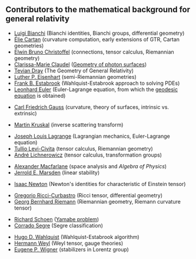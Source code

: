 <h2> Contributors to the mathematical background for general relativity</h2>
<ul>
<li><a title="Luigi Bianchi" href="https://en.wikipedia.org/wiki/Luigi_Bianchi">Luigi Bianchi</a>&nbsp;(Bianchi identities, Bianchi groups, differential geometry)</li>
<li><a title="&Eacute;lie Cartan" href="https://en.wikipedia.org/wiki/%C3%89lie_Cartan">&Eacute;lie Cartan</a>&nbsp;(curvature computation, early extensions of GTR, Cartan geometries)</li>
<li><a title="Elwin Bruno Christoffel" href="https://en.wikipedia.org/wiki/Elwin_Bruno_Christoffel">Elwin Bruno Christoffel</a>&nbsp;(connections, tensor calculus, Riemannian geometry)</li>
<li><a class="new" title="Clarissa-Marie Claudel (page does not exist)" href="https://en.wikipedia.org/w/index.php?title=Clarissa-Marie_Claudel&amp;action=edit&amp;redlink=1">Clarissa-Marie Claudel</a>&nbsp;(<a class="external text" href="http://en.scientificcommons.org/21763238" rel="nofollow">Geometry of photon surfaces</a>)</li>
<li><a title="Tevian Dray" href="https://en.wikipedia.org/wiki/Tevian_Dray">Tevian Dray</a>&nbsp;(The Geometry of General Relativity)</li>
<li><a title="Luther P. Eisenhart" href="https://en.wikipedia.org/wiki/Luther_P._Eisenhart">Luther P. Eisenhart</a>&nbsp;(semi-Riemannian geometries)</li>
<li><a class="new" title="Frank B. Estabrook (page does not exist)" href="https://en.wikipedia.org/w/index.php?title=Frank_B._Estabrook&amp;action=edit&amp;redlink=1">Frank B. Estabrook</a>&nbsp;(Wahlquist-Estabrook approach to solving PDEs)</li>
<li><a title="Leonhard Euler" href="https://en.wikipedia.org/wiki/Leonhard_Euler">Leonhard Euler</a>&nbsp;(Euler-Lagrange equation, from which the&nbsp;<a title="Geodesics in general relativity" href="https://en.wikipedia.org/wiki/Geodesics_in_general_relativity#Mathematical_expression">geodesic equation</a>&nbsp;is obtained)</li>
</ul>
<ul>
<li><a title="Carl Friedrich Gauss" href="https://en.wikipedia.org/wiki/Carl_Friedrich_Gauss">Carl Friedrich Gauss</a>&nbsp;(curvature, theory of surfaces, intrinsic vs. extrinsic)</li>
</ul>
<ul>
<li><a class="mw-redirect" title="Martin Kruskal" href="https://en.wikipedia.org/wiki/Martin_Kruskal">Martin Kruskal</a>&nbsp;(inverse scattering transform)</li>
</ul>
<ul>
<li><a class="mw-redirect" title="Joseph Louis Lagrange" href="https://en.wikipedia.org/wiki/Joseph_Louis_Lagrange">Joseph Louis Lagrange</a>&nbsp;(Lagrangian mechanics, Euler-Lagrange equation)</li>
<li><a title="Tullio Levi-Civita" href="https://en.wikipedia.org/wiki/Tullio_Levi-Civita">Tullio Levi-Civita</a>&nbsp;(tensor calculus, Riemannian geometry)</li>
<li><a title="Andr&eacute; Lichnerowicz" href="https://en.wikipedia.org/wiki/Andr%C3%A9_Lichnerowicz">Andr&eacute; Lichnerowicz</a>&nbsp;(tensor calculus, transformation groups)</li>
</ul>
<ul>
<li><a title="Alexander Macfarlane" href="https://en.wikipedia.org/wiki/Alexander_Macfarlane">Alexander Macfarlane</a>&nbsp;(space analysis and&nbsp;<em>Algebra of Physics</em>)</li>
<li><a title="Jerrold E. Marsden" href="https://en.wikipedia.org/wiki/Jerrold_E._Marsden">Jerrold E. Marsden</a>&nbsp;(linear stability)</li>
</ul>
<ul>
<li><a title="Isaac Newton" href="https://en.wikipedia.org/wiki/Isaac_Newton">Isaac Newton</a>&nbsp;(Newton's identities for characteristic of Einstein tensor)</li>
</ul>
<ul>
<li><a title="Gregorio Ricci-Curbastro" href="https://en.wikipedia.org/wiki/Gregorio_Ricci-Curbastro">Gregorio Ricci-Curbastro</a>&nbsp;(Ricci tensor, differential geometry)</li>
<li><a class="mw-redirect" title="Georg Bernhard Riemann" href="https://en.wikipedia.org/wiki/Georg_Bernhard_Riemann">Georg Bernhard Riemann</a>&nbsp;(Riemannian geometry, Riemann curvature tensor)</li>
</ul>
<ul>
<li><a title="Richard Schoen" href="https://en.wikipedia.org/wiki/Richard_Schoen">Richard Schoen</a>&nbsp;(<a title="Yamabe problem" href="https://en.wikipedia.org/wiki/Yamabe_problem">Yamabe problem</a>)</li>
<li><a title="Corrado Segre" href="https://en.wikipedia.org/wiki/Corrado_Segre">Corrado Segre</a>&nbsp;(Segre classification)</li>
</ul>
<ul>
<li><a class="new" title="Hugo D. Wahlquist (page does not exist)" href="https://en.wikipedia.org/w/index.php?title=Hugo_D._Wahlquist&amp;action=edit&amp;redlink=1">Hugo D. Wahlquist</a>&nbsp;(Wahlquist-Estabrook algorithm)</li>
<li><a title="Hermann Weyl" href="https://en.wikipedia.org/wiki/Hermann_Weyl">Hermann Weyl</a>&nbsp;(Weyl tensor, gauge theories)</li>
<li><a class="mw-redirect" title="Eugene P. Wigner" href="https://en.wikipedia.org/wiki/Eugene_P._Wigner">Eugene P. Wigner</a>&nbsp;(stabilizers in Lorentz group)</li>
</ul>

